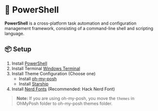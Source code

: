 # 👧 PowerShell

**PowerShell** is a cross-platform task automation and configuration management framework, consisting of a command-line shell and scripting language.

## 📦 Setup

1. Install [PowerShell](https://docs.microsoft.com/en-us/powershell/scripting/install/installing-powershell)
2. Install Terminal [Windows Terminal](https://www.microsoft.com/en-us/p/windows-terminal)
3. Install Theme Configuration (Choose one)
   - Install [oh-my-posh](https://ohmyposh.dev/docs/installation)
   - Install [Starship](https://starship.rs/guide/#%F0%9F%9A%80-installation)
4. Install [Nerd Fonts](https://www.nerdfonts.com/font-downloads) (Recommended: Hack Nerd Font)

> **Note:** If you are using oh-my-posh, you move the `themes` in OhMyPosh folder to oh-my-posh themes folder.
